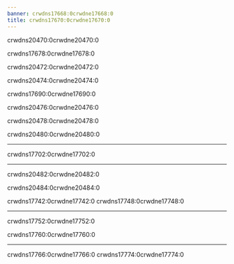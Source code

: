 ```yaml
---
banner: crwdns17668:0crwdne17668:0
title: crwdns17670:0crwdne17670:0
---
```


<div id="about" class="section-title">crwdns20470:0crwdne20470:0</div>
<div class="section-body">
    <p>
        crwdns17678:0crwdne17678:0
    </p>
    <p>
        crwdns20472:0crwdne20472:0
    </p>
</div>

<div id="compatibility" class="section-title">crwdns20474:0crwdne20474:0</div>
<div class="section-body">
    <p>
        crwdns17690:0crwdne17690:0
    </p>
    <p>
        crwdns20476:0crwdne20476:0
    </p>
</div>

<div id="controls" class="section-title">crwdns20478:0crwdne20478:0</div>
<div class="section-body">
    <p class="mb-0">
        crwdns20480:0crwdne20480:0
    </p>
    <hr>
    <p class="mb-0">
        crwdns17702:0crwdne17702:0
    </p>
    <hr>
    <p class="mb-0">
        crwdns20482:0crwdne20482:0
    </p>
</div>

<div id="cheats" class="section-title">crwdns20484:0crwdne20484:0</div>
<div class="section-body">
    <p>
        crwdns17742:0crwdne17742:0 crwdns17748:0crwdne17748:0
    </p>
    <hr>
    <p>
        crwdns17752:0crwdne17752:0
    </p>
    <p>
        crwdns17760:0crwdne17760:0
    </p>
    <hr>
    <p>
        crwdns17766:0crwdne17766:0 crwdns17774:0crwdne17774:0
    </p>
</div>
